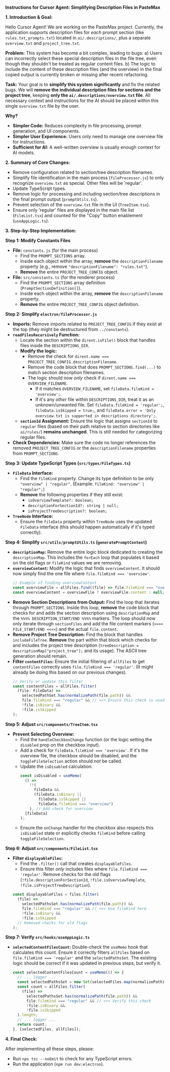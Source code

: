 **Instructions for Cursor Agent: Simplifying Description Files in PasteMax**

**1. Introduction & Goal:**

Hello Cursor Agent! We are working on the PasteMax project. Currently, the application supports description files for _each_ prompt section (like `rules.txt`, `prompts.txt`) located in `ai/.descriptions/`, plus a separate `overview.txt` and `project_tree.txt`.

**Problem:** This system has become a bit complex, leading to bugs:
a) Users can incorrectly select these special description files in the file tree, even though they shouldn't be treated as regular content files.
b) The logic to include the content of these description files (and the overview) in the final copied output is currently broken or missing after recent refactoring.

**Task:** Your goal is to **simplify this system significantly** and fix the related bugs. We will **remove the individual description files for sections and the project tree**, keeping **only the `ai/.descriptions/overview.txt` file**. All necessary context and instructions for the AI should be placed within this single `overview.txt` file by the user.

**Why?**

- **Simpler Code:** Reduces complexity in file processing, prompt generation, and UI components.
- **Simpler User Experience:** Users only need to manage one overview file for instructions.
- **Sufficient for AI:** A well-written overview is usually enough context for AI models.

**2. Summary of Core Changes:**

- Remove configuration related to section/tree description filenames.
- Simplify file identification in the main process (`fileProcessor.js`) to only recognize `overview.txt` as special. Other files will be 'regular'.
- Update TypeScript types.
- Remove logic for processing and including section/tree descriptions in the final prompt output (`promptUtils.ts`).
- Prevent selection of the `overview.txt` file in the UI (`TreeItem.tsx`).
- Ensure only 'regular' files are displayed in the main file list (`FileList.tsx`) and counted for the "Copy" button enablement (`useAppLogic.ts`).

**3. Step-by-Step Implementation:**

**Step 1: Modify Constants Files**

- **File:** `constants.js` (for the main process)
  - Find the `PROMPT_SECTIONS` array.
  - Inside each object within the array, **remove** the `descriptionFilename` property (e.g., remove `"descriptionFilename": "rules.txt"`).
  - **Remove** the entire `PROJECT_TREE_CONFIG` object.
- **File:** `src/constants.ts` (for the renderer process)
  - Find the `PROMPT_SECTIONS` array definition (`PromptSectionDefinition[]`).
  - Inside each object within the array, **remove** the `descriptionFilename` property.
  - **Remove** the entire `PROJECT_TREE_CONFIG` object definition.

**Step 2: Simplify `electron/fileProcessor.js`**

- **Imports:** Remove imports related to `PROJECT_TREE_CONFIG` if they exist at the top (they might be destructured from `../constants`).
- **`readFilesRecursively` Function:**
  - Locate the section within the `dirent.isFile()` block that handles files inside the `DESCRIPTIONS_DIR`.
  - **Modify the logic:**
    - Remove the check for `dirent.name === PROJECT_TREE_CONFIG.descriptionFilename`.
    - Remove the code block that does `PROMPT_SECTIONS.find(...)` to match section description filenames.
    - The logic should now _only_ check if `dirent.name === OVERVIEW_FILENAME`.
      - If it matches `OVERVIEW_FILENAME`, set `fileData.fileKind = 'overview';`.
      - If it's any _other_ file within `DESCRIPTIONS_DIR`, treat it as an unknown/unwanted file. Set `fileData.fileKind = 'regular';`, `fileData.isSkipped = true;`, and `fileData.error = 'Only overview.txt is supported in descriptions directory';`.
  - **`sectionId` Assignment:** Ensure the logic that assigns `sectionId` to `regular` files (based on their path relative to section directories like `ai/rules/`) **remains unchanged**. This is still needed for categorizing regular files.
- **Check Dependencies:** Make sure the code no longer references the removed `PROJECT_TREE_CONFIG` or the `descriptionFilename` properties from `PROMPT_SECTIONS`.

**Step 3: Update TypeScript Types (`src/types/FileTypes.ts`)**

- **`FileData` Interface:**
  - Find the `fileKind` property. Change its type definition to be only `"overview" | "regular"`. (Example: `fileKind: "overview" | "regular";`)
  - **Remove** the following properties if they still exist:
    - `isOverviewTemplate?: boolean;`
    - `descriptionForSectionId?: string | null;`
    - `isProjectTreeDescription?: boolean;`
- **`TreeNode` Interface:**
  - Ensure the `fileData` property within `TreeNode` uses the updated `FileData` interface (this should happen automatically if it's typed correctly).

**Step 4: Simplify `src/utils/promptUtils.ts` (`generatePromptContent`)**

- **`descriptionMap`:** Remove the entire logic block dedicated to creating the `descriptionMap`. This includes the `forEach` loop that populates it based on the old flags or `fileKind` values we are removing.
- **`overviewContent`:** Modify the logic that finds `overviewContent`. It should now simply find the one file where `file.fileKind === 'overview'`.
  ```javascript
  // Example of finding overviewContent
  const overviewFile = allFiles.find((file) => file.fileKind === "overview");
  const overviewContent = overviewFile ? overviewFile.content : null;
  ```
- **Remove Section Descriptions from Output:** Find the loop that iterates through `PROMPT_SECTIONS`. Inside this loop, **remove** the code block that checks for and adds the section description using `descriptionMap` and the `%%%% DESCRIPTION_START/END %%%%` markers. The loop should now only iterate through `sectionFiles` and add the file content markers (`>>>> FILE_START/END <<<<`) and the actual `file.content`.
- **Remove Project Tree Description:** Find the block that handles `includeFileTree`. **Remove** the part within that block which checks for and includes the project tree description (`treeDescription = descriptionMap["project_tree"];` and its usage). The ASCII tree generation should remain.
- **Filter `contentFiles`:** Ensure the initial filtering of `allFiles` to get `contentFiles` correctly uses `file.fileKind === 'regular'`. (It might already be doing this based on our previous changes).
  ```javascript
  // Verify or update this filter
  const contentFiles = allFiles.filter(
    (file: FileData) =>
      selectedPathSet.has(normalizePath(file.path)) &&
      file.fileKind === "regular" && // <<< Ensure this check is used
      !file.isBinary &&
      !file.isSkipped
  );
  ```

**Step 5: Adjust `src/components/TreeItem.tsx`**

- **Prevent Selecting Overview:**
  - Find the `handleCheckboxChange` function (or the logic setting the `disabled` prop on the checkbox input).
  - Add a check for `fileData.fileKind === 'overview'`. If it's the overview file, the checkbox should be disabled, and the `toggleFileSelection` action should _not_ be called.
  - Update the `isDisabled` calculation:
    ```typescript
    const isDisabled = useMemo(
      () =>
        !!(
          fileData &&
          (fileData.isBinary ||
            fileData.isSkipped ||
            fileData.fileKind === "overview")
        ), // Add check for overview
      [fileData]
    );
    ```
  - Ensure the `onChange` handler for the checkbox also respects this `isDisabled` state or explicitly checks `fileKind` before calling `toggleFileSelection`.

**Step 6: Adjust `src/components/FileList.tsx`**

- **Filter `displayableFiles`:**
  - Find the `.filter()` call that creates `displayableFiles`.
  - Ensure this filter _only_ includes files where `file.fileKind === 'regular'`. Remove checks for the old flags (`!file.descriptionForSectionId`, `!file.isOverviewTemplate`, `!file.isProjectTreeDescription`).
  ```typescript
  const displayableFiles = files.filter(
    (file) =>
      selectedPathsSet.has(normalizePath(file.path)) &&
      file.fileKind === "regular" && // <<< Use fileKind here
      !file.isBinary &&
      !file.isSkipped
    // Removed checks for old flags
  );
  ```

**Step 7: Verify `src/hooks/useAppLogic.ts`**

- **`selectedContentFilesCount`:** Double-check the `useMemo` hook that calculates this count. Ensure it correctly filters `allFiles` based on `file.fileKind === 'regular'` and the `selectedPathsSet`. The existing logic should be correct if it was updated in previous steps, but verify it.
  ```typescript
  const selectedContentFilesCount = useMemo(() => {
    // ... logger ...
    const selectedPathsSet = new Set(selectedFiles.map(normalizePath));
    const count = allFiles.filter(
      (file) =>
        selectedPathsSet.has(normalizePath(file.path)) &&
        file.fileKind === "regular" && // <<< Verify this check
        !file.isBinary &&
        !file.isSkipped
    ).length;
    // ... logger ...
    return count;
  }, [selectedFiles, allFiles]);
  ```

**4. Final Check:**

After implementing all these steps, please:

- Run `npx tsc --noEmit` to check for any TypeScript errors.
- Run the application (`npm run dev:electron`).

